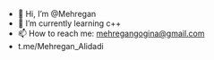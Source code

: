 - 👋 Hi, I’m @Mehregan
- 🌱 I’m currently learning c++
- 📫 How to reach me: mehregangogina@gmail.com
- t.me/Mehregan_Alidadi
<!--- 👀 I’m interested in Machine Learning --->

<!--- 💞️ I’m looking to collaborate on NOTHING!--->

<!---
Mehregan-Gogina/Mehregan-Gogina is a ✨ special ✨ repository because its `README.md` (this file) appears on your GitHub profile.
You can click the Preview link to take a look at your changes.
--->
